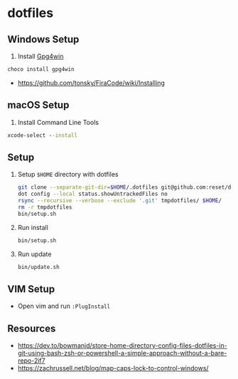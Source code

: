 # dotfiles

## Windows Setup

1. Install [Gpg4win](https://www.gpg4win.org/)

  ```cmd
  choco install gpg4win
  ```

* <https://github.com/tonsky/FiraCode/wiki/Installing>

## macOS Setup

1. Install Command Line Tools

  ```cmd
  xcode-select --install
  ```

## Setup

1. Setup `$HOME` directory with dotfiles

    ```bash
    git clone --separate-git-dir=$HOME/.dotfiles git@github.com:reset/dotfiles.git tmpdotfiles
    dot config --local status.showUntrackedFiles no
    rsync --recursive --verbose --exclude '.git' tmpdotfiles/ $HOME/
    rm -r tmpdotfiles
    bin/setup.sh
    ```

1. Run install

    ```bash
    bin/setup.sh
    ```

1. Run update

    ```bash
    bin/update.sh
    ```

## VIM Setup

* Open vim and run `:PlugInstall`

## Resources

* https://dev.to/bowmanjd/store-home-directory-config-files-dotfiles-in-git-using-bash-zsh-or-powershell-a-simple-approach-without-a-bare-repo-2if7
* https://zachrussell.net/blog/map-caps-lock-to-control-windows/
